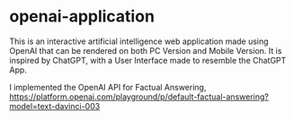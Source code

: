 # openai-application

This is an interactive artificial intelligence web application made using OpenAI that can be rendered on both PC Version and Mobile Version. It is inspired by ChatGPT, with a User Interface made to resemble the ChatGPT App. 

I implemented the OpenAI API for Factual Answering, https://platform.openai.com/playground/p/default-factual-answering?model=text-davinci-003
